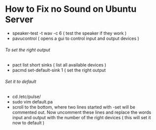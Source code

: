# How to Fix no Sound on Ubuntu Server
  * speaker-test -t wav -c 6 ( test the speaker if they work )
  * pavucontrol ( opens a gui to control input and output devices )


###### To set the right output  
  * pact list short sinks ( list all available devices )
  * pacmd set-default-sink 1 ( set the right output


###### Set it to default 
  * cd /etc/pulse/
  * sudo vim default.pa 
  * scroll to the bottom, where two lines started with -set will be commented out. Now uncomment these lines
    and replace the words input and output with the number of the right devices ( this will set it now to
    default )
